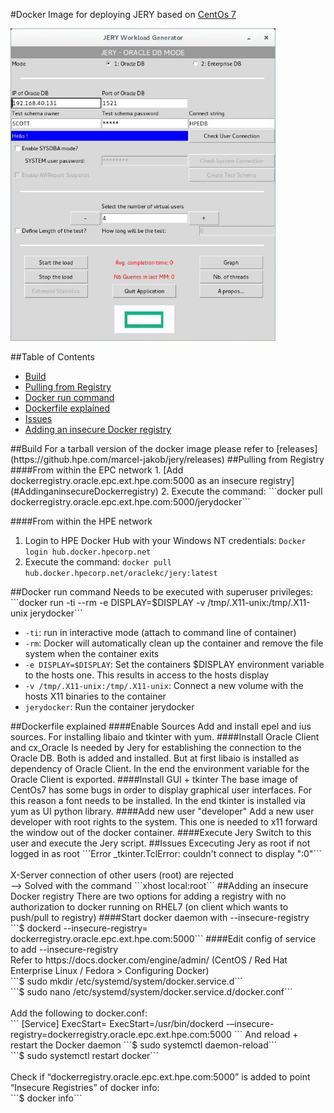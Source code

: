 #Docker Image for deploying JERY
based on [CentOs 7](https://hub.docker.com/_/centos/)

<img src="./img/screenshot.jpg" height="500">

##Table of Contents
- [Build](#Build)
- [Pulling from Registry](#PullingfromRegistry)  
- [Docker run command](#Dockerruncommand)  
- [Dockerfile explained](#Dockerfileexplained)
- [Issues](#Issues)
- [Adding an insecure Docker registry](#AddinganinsecureDockerregistry)

<a name="Build"/>
##Build
For a tarball version of the docker image please refer to [releases](https://github.hpe.com/marcel-jakob/jery/releases)

<a name="PullingfromRegistry"/>
##Pulling from Registry
####From within the EPC network
1. [Add dockerregistry.oracle.epc.ext.hpe.com:5000 as an insecure registry](#AddinganinsecureDockerregistry)
2. Execute the command: ```docker pull dockerregistry.oracle.epc.ext.hpe.com:5000/jerydocker```

####From within the HPE network
1. Login to HPE Docker Hub with your Windows NT credentials: ```Docker login hub.docker.hpecorp.net```
2. Execute the command: ```docker pull hub.docker.hpecorp.net/oraclekc/jery:latest```

<a name="Dockerruncommand"/>
##Docker run command
Needs to be executed with superuser privileges: <br>
```docker run -ti --rm -e DISPLAY=$DISPLAY -v /tmp/.X11-unix:/tmp/.X11-unix jerydocker```

- ```-ti```: run in interactive mode (attach to command line of container)
- ```-rm```: Docker will automatically clean up the container and remove the file system when the container exits
- ```-e DISPLAY=$DISPLAY```: Set the containers $DISPLAY environment variable to the hosts one. This results in access to the hosts display
- ```-v /tmp/.X11-unix:/tmp/.X11-unix```: Connect a new volume with the hosts X11 binaries to the container
- ```jerydocker```: Run the container jerydocker

<a name="Dockerfileexplained"/>
##Dockerfile explained
####Enable Sources
Add and install epel and ius sources. For installing libaio and tkinter with yum.
####Install Oracle Client and cx_Oracle
Is needed by Jery for establishing the connection to the Oracle DB. Both is added and installed. But at first libaio is installed as dependency of Oracle Client. In the end the environment variable for the Oracle Client is exported.
####Install GUI + tkinter
 The base image of CentOs7 has some bugs in order to display graphical user interfaces. For this reason a font needs to be installed. In the end tkinter is installed via yum as UI python library.
####Add new user "developer"
 Add a new user developer with root rights to the system. This one is needed to x11 forward the window out of the docker container.
####Execute Jery
 Switch to this user and execute the Jery script.

<a name="Issues"/> 
##Issues
Excecuting Jery as root if not logged in as root
```Error _tkinter.TclError: couldn't connect to display ":0"```</br></br>
X-Server connection of other users (root) are rejected</br>
--> Solved with the command ```xhost local:root```

<a name="AddinganinsecureDockerregistry"/>
##Adding an insecure Docker registry
There are two options for adding a registry with no authorization to docker running on RHEL7 (on client which wants to push/pull to registry)
####Start docker daemon with --insecure-registry
```$ dockerd --insecure-registry= dockerregistry.oracle.epc.ext.hpe.com:5000```
####Edit config of service to add --insecure-registry <br>
Refer to https://docs.docker.com/engine/admin/ (CentOS / Red Hat Enterprise Linux / Fedora > Configuring Docker) <br>
```$ sudo mkdir /etc/systemd/system/docker.service.d``` <br>
```$ sudo nano /etc/systemd/system/docker.service.d/docker.conf``` <br><br>
Add the following to docker.conf: <br>
```
[Service]
ExecStart=
ExecStart=/usr/bin/dockerd -–insecure-registry=dockerregistry.oracle.epc.ext.hpe.com:5000
```
And reload + restart the Docker daemon
```$ sudo systemctl daemon-reload```<br>
```$ sudo systemctl restart docker```<br><br>
Check if “dockerregistry.oracle.epc.ext.hpe.com:5000” is added to point “Insecure Registries” of docker info:<br>
```$ docker info```
